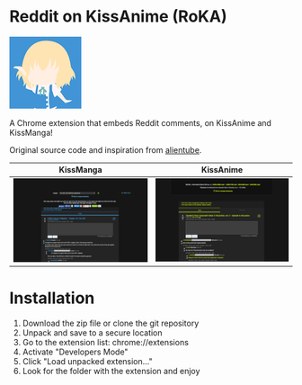 Reddit on KissAnime (RoKA)
=========
![](icon128.png)

A Chrome extension that embeds Reddit comments, on KissAnime and KissManga!

Original source code and inspiration from [alientube](https://github.com/xlexi/alientube/).

KissManga            |  KissAnime
:-------------------:|:--------------------:
![](kissmangasc.png) | ![](kissanimesc.png)


# Installation

1. Download the zip file or clone the git repository
2. Unpack and save to a secure location
2. Go to the extension list: chrome://extensions
3. Activate "Developers Mode"
4. Click "Load unpacked extension…"
5. Look for the folder with the extension and enjoy
